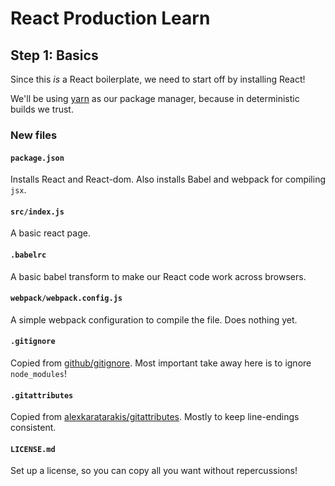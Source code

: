 # React Production Learn

## Step 1: Basics

Since this _is_ a React boilerplate, we need to start off by installing React!

We'll be using [yarn](https://yarnpkg.com/lang/en/docs/install/) as our package manager, because in deterministic builds we trust.

### New files

#### `package.json`

Installs React and React-dom. Also installs Babel and webpack for compiling `jsx`.

#### `src/index.js`

A basic react page.

#### `.babelrc`

A basic babel transform to make our React code work across browsers.

#### `webpack/webpack.config.js`

A simple webpack configuration to compile the file. Does nothing yet.

#### `.gitignore`

Copied from [github/gitignore](https://github.com/github/gitignore/blob/master/Node.gitignore). Most important take away here is to ignore `node_modules`!

#### `.gitattributes`

Copied from [alexkaratarakis/gitattributes](https://github.com/alexkaratarakis/gitattributes/blob/master/Web.gitattributes). Mostly to keep line-endings consistent.

#### `LICENSE.md`

Set up a license, so you can copy all you want without repercussions!
